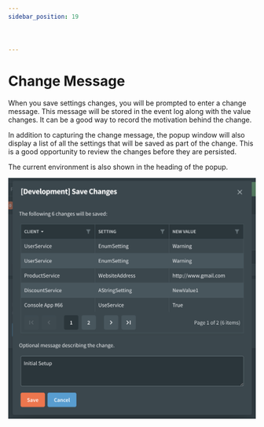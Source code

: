 ```yaml
---
sidebar_position: 19



---
```


# Change Message

When you save settings changes, you will be prompted to enter a change message. This message will be stored in the event log along with the value changes. It can be a good way to record the motivation behind the change.

In addition to capturing the change message, the popup window will also display a list of all the settings that will be saved as part of the change. This is a good opportunity to review the changes before they are persisted.

The current environment is also shown in the heading of the popup.

![image-20230919202350991](../../static/img/image-20230919202350991.png)